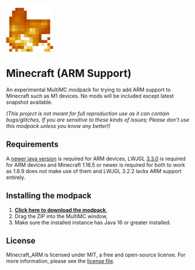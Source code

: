 ![MCWine Icon](https://github.com/Kichura/Minecraft_ARM/blob/Trunk/launcher-icon.png)
# Minecraft (ARM Support)

An experimental MultiMC modpack for trying to add ARM support to Minecraft such as M1 devices. No mods will be included except latest snapshot available.

*(This project is not meant for full reproduction use as it can contain bugs/glitches, If you are sensitive to these kinds of issues; Please don't use this modpack unless you know any better!)*

## Requirements
A [newer java version](https://www.azul.com/downloads/?version=java-17-lts&package=jdk) is required for ARM devices,
LWJGL [3.3.0](https://github.com/Kichura/Minecraft_ARM/raw/Trunk/patches/org.lwjgl3.json) is required for ARM devices and 
Minecraft 1.16.5 or newer is required for both to work as 1.8.9 does not make use of them and LWJGL 3.2.2 lacks ARM support entirely.

## Installing the modpack

1. [**Click here to download the modpack**](https://github.com/Kichura/Minecraft_ARM/archive/refs/heads/Trunk.zip),
2. Drag the ZIP into the MultiMC window,
3. Make sure the installed instance has Java 16 or greater installed.

## License

Minecraft_ARM is licensed under MIT, a free and open-source license. For more information, please see the [license file](https://github.com/Kichura/Minecraft_ARM/blob/Trunk/LICENSE).

